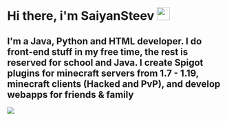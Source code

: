 # Hi there, i'm SaiyanSteev <img src="https://raw.githubusercontent.com/MartinHeinz/MartinHeinz/master/wave.gif" width="30px">
I'm a Java, Python and HTML developer. I do front-end stuff in my free time, the rest is reserved for school and Java. I create <b>Spigot</b> plugins for minecraft servers from 1.7 - 1.19, minecraft clients (Hacked and PvP), and develop webapps for friends & family
  ---
<img align="center" src="https://github-readme-stats.vercel.app/api/top-langs/?username=SaiyanSteevDEV&theme=dark" /> 

